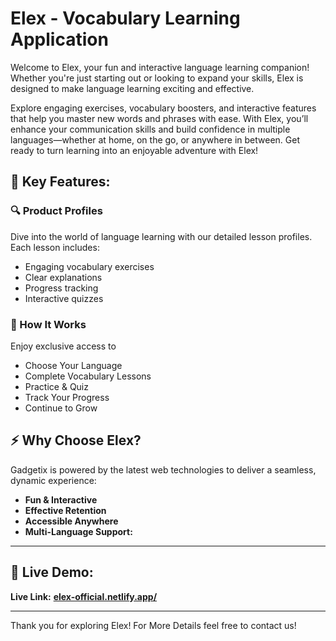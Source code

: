 
# Elex - Vocabulary Learning Application

Welcome to Elex, your fun and interactive language learning companion! Whether you're just starting out or looking to expand your skills, Elex is designed to make language learning exciting and effective.

Explore engaging exercises, vocabulary boosters, and interactive features that help you master new words and phrases with ease. With Elex, you’ll enhance your communication skills and build confidence in multiple languages—whether at home, on the go, or anywhere in between. Get ready to turn learning into an enjoyable adventure with Elex!

## 🚀 Key Features:

### 🔍 Product Profiles
Dive into the world of language learning with our detailed lesson profiles. Each lesson includes:
- Engaging vocabulary exercises
- Clear explanations
- Progress tracking
- Interactive quizzes


### 🤝 How It Works
Enjoy exclusive access to
- Choose Your Language
- Complete Vocabulary Lessons
- Practice & Quiz
- Track Your Progress
- Continue to Grow


## ⚡ Why Choose Elex?
Gadgetix is powered by the latest web technologies to deliver a seamless, dynamic experience:

- **Fun & Interactive**
- **Effective Retention**
- **Accessible Anywhere**
- **Multi-Language Support:**



---

## 🔗 Live Demo:
**Live Link:** [**elex-official.netlify.app/**](#)

---

Thank you for exploring Elex! For More Details feel free to contact us!
